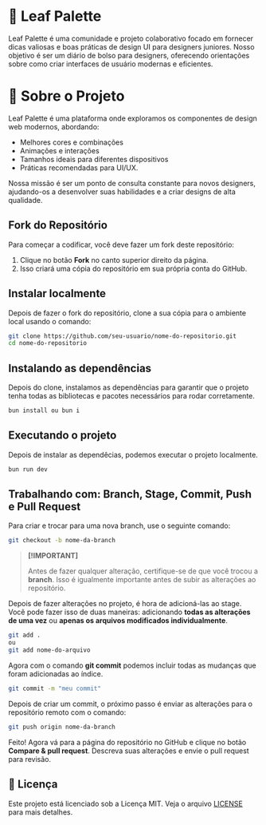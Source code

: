 # 🌿 Leaf Palette
Leaf Palette é uma comunidade e projeto colaborativo focado em fornecer dicas valiosas e boas práticas de design UI para designers juniores. Nosso objetivo é ser um diário de bolso para designers, oferecendo orientações sobre como criar interfaces de usuário modernas e eficientes. 

# 🎨 Sobre o Projeto
Leaf Palette é uma plataforma onde exploramos os componentes de design web modernos, abordando:

* Melhores cores e combinações
* Animações e interações
* Tamanhos ideais para diferentes dispositivos
* Práticas recomendadas para UI/UX.

Nossa missão é ser um ponto de consulta constante para novos designers, ajudando-os a desenvolver suas habilidades e a criar designs de alta qualidade.

## Fork do Repositório

Para começar a codificar, você deve fazer um fork deste repositório:

1. Clique no botão **Fork** no canto superior direito da página.
2. Isso criará uma cópia do repositório em sua própria conta do GitHub.

## Instalar localmente

Depois de fazer o fork do repositório, clone a sua cópia para o ambiente local usando o comando:

```bash
git clone https://github.com/seu-usuario/nome-do-repositorio.git
cd nome-do-repositorio
```

## Instalando as dependências 
Depois do clone, instalamos as dependências para garantir que o projeto tenha todas as bibliotecas e pacotes necessários para rodar corretamente.

```bash
bun install ou bun i
```
## Executando o projeto
Depois de instalar as dependêcias, podemos executar o projeto localmente.
```bash
bun run dev
```

## Trabalhando com: Branch, Stage, Commit, Push e Pull Request
Para criar e trocar para uma nova branch, use o seguinte comando:

```bash
git checkout -b nome-da-branch
```

> **[!IMPORTANT]**
> 
> Antes de fazer qualquer alteração, certifique-se de que você trocou a **branch**. Isso é igualmente importante antes de subir as alterações ao repositório.

Depois de fazer alterações no projeto, é hora de adicioná-las ao stage. Você pode fazer isso de duas maneiras: adicionando **todas as alterações de uma vez** ou **apenas os arquivos modificados individualmente**.

```bash
git add .
ou
git add nome-do-arquivo
```
Agora com o comando **git commit** podemos incluir todas as mudanças que foram adicionadas ao índice.
```bash
git commit -m "meu commit"
```
Depois de criar um commit, o próximo passo é enviar as alterações para o repositório remoto com o comando:
```bash
git push origin nome-da-branch
```

Feito! Agora vá para a página do repositório no GitHub e clique no botão **Compare & pull request**. Descreva suas alterações e envie o pull request para revisão.

## 📝 Licença

Este projeto está licenciado sob a Licença MIT. Veja o arquivo [LICENSE](LICENSE.md) para mais detalhes.
